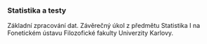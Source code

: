 ### Statistika a testy
Základní zpracování dat.
Závěrečný úkol z předmětu Statistika I na Fonetickém ústavu Filozofické fakulty Univerzity Karlovy. 
